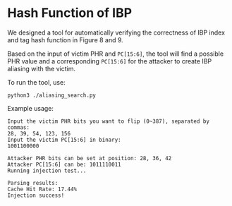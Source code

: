 # Hash Function of IBP

We designed a tool for automatically verifying the correctness of IBP index and tag hash function in Figure 8 and 9.

Based on the input of victim PHR and ``PC[15:6]``, the tool will find a possible PHR value and a corresponding ``PC[15:6]`` for the attacker to create IBP aliasing with the victim.

To run the tool, use:
```
python3 ./aliasing_search.py
```

Example usage:
```
Input the victim PHR bits you want to flip (0~387), separated by commas:
28, 39, 54, 123, 156
Input the victim PC[15:6] in binary: 
1001100000

Attacker PHR bits can be set at position: 28, 36, 42
Attacker PC[15:6] can be: 1011110011
Running injection test...

Parsing results:
Cache Hit Rate: 17.44%
Injection success!
```
